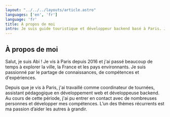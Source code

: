 ```yaml
---
layout: "../../../layouts/article.astro"
languages: ['en', 'fr']
language: 'fr'
title: À propos de moi
intro: Je suis guide touristique et développeur backend basé à Paris. Je suis passionné par l'apprentissage et le partage de connaissances en organisant des visites et des ateliers.
---
```


## À propos de moi

Salut, je suis Abi ! Je vis à Paris depuis 2016 et j'ai passé beaucoup de temps à explorer la ville, la France et les pays environnants. Je suis passionné par le partage de connaissances, de compétences et d'expériences.

Depuis que je vis à Paris, j'ai travaillé comme coordinateur de tournées, assistant pédagogique en développement web et développeuse backend. Au cours de cette période, j'ai pu entrer en contact avec de nombreuses personnes et développer mes compétences. L’un des thèmes récurrents est ma passion d’aider les autres à grandir.

